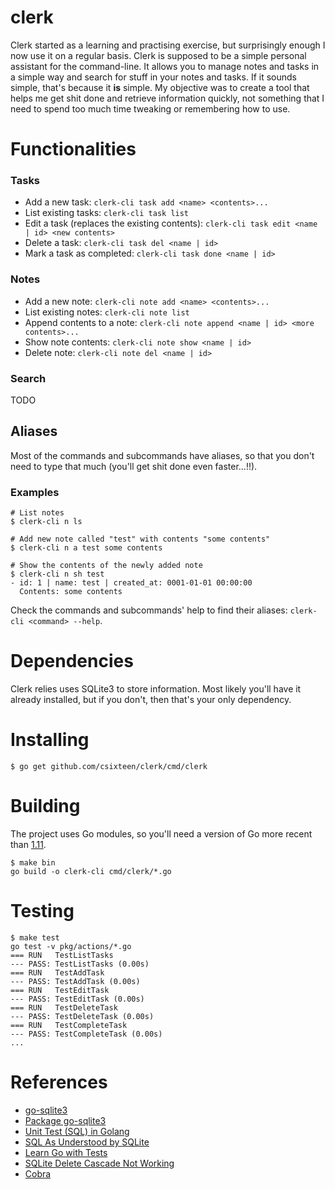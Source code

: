 # clerk
Clerk started as a learning and practising exercise, but surprisingly enough I now use it on a regular basis. Clerk is supposed to be a simple personal assistant for the command-line. It allows you to manage notes and tasks in a simple way and search for stuff in your notes and tasks. If it sounds simple, that's because it **is** simple. My objective was to create a tool that helps me get shit done and retrieve information quickly, not something that I need to spend too much time tweaking or remembering how to use.

# Functionalities

### Tasks

- Add a new task: `clerk-cli task add <name> <contents>...`
- List existing tasks: `clerk-cli task list`
- Edit a task (replaces the existing contents): `clerk-cli task edit <name | id> <new contents>`
- Delete a task: `clerk-cli task del <name | id>`
- Mark a task as completed: `clerk-cli task done <name | id>`

### Notes

- Add a new note: `clerk-cli note add <name> <contents>...`
- List existing notes: `clerk-cli note list`
- Append contents to a note: `clerk-cli note append <name | id> <more contents>...`
- Show note contents: `clerk-cli note show <name | id>`
- Delete note: `clerk-cli note del <name | id>`

### Search
TODO

## Aliases

Most of the commands and subcommands have aliases, so that you don't need to type that much (you'll get shit done even faster...!!).

### Examples

```
# List notes
$ clerk-cli n ls

# Add new note called "test" with contents "some contents"
$ clerk-cli n a test some contents

# Show the contents of the newly added note
$ clerk-cli n sh test
- id: 1 | name: test | created_at: 0001-01-01 00:00:00
  Contents: some contents
```

Check the commands and subcommands' help to find their aliases: `clerk-cli <command> --help`.

# Dependencies

Clerk relies uses SQLite3 to store information. Most likely you'll have it already installed, but if you don't, then that's your only dependency.

# Installing

```
$ go get github.com/csixteen/clerk/cmd/clerk
```

# Building

The project uses Go modules, so you'll need a version of Go more recent than [1.11](https://blog.golang.org/using-go-modules).

```
$ make bin
go build -o clerk-cli cmd/clerk/*.go
```

# Testing

```
$ make test
go test -v pkg/actions/*.go
=== RUN   TestListTasks
--- PASS: TestListTasks (0.00s)
=== RUN   TestAddTask
--- PASS: TestAddTask (0.00s)
=== RUN   TestEditTask
--- PASS: TestEditTask (0.00s)
=== RUN   TestDeleteTask
--- PASS: TestDeleteTask (0.00s)
=== RUN   TestCompleteTask
--- PASS: TestCompleteTask (0.00s)
...
```

# References
- [go-sqlite3](https://github.com/mattn/go-sqlite3)
- [Package go-sqlite3](https://pkg.go.dev/github.com/mattn/go-sqlite3)
- [Unit Test (SQL) in Golang](https://medium.com/easyread/unit-test-sql-in-golang-5af19075e68e)
- [SQL As Understood by SQLite](https://sqlite.org/lang.html)
- [Learn Go with Tests](https://quii.gitbook.io/learn-go-with-tests/)
- [SQLite Delete Cascade Not Working](https://stackoverflow.com/questions/13641250/sqlite-delete-cascade-not-working)
- [Cobra](https://github.com/spf13/cobra)
